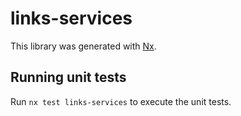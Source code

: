 # links-services

This library was generated with [Nx](https://nx.dev).

## Running unit tests

Run `nx test links-services` to execute the unit tests.
